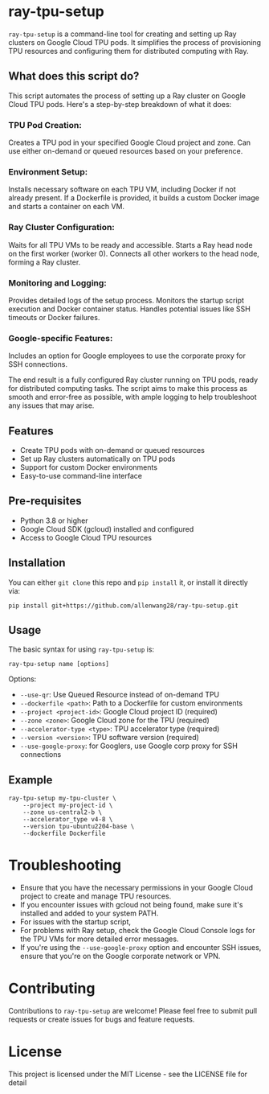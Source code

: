 # ray-tpu-setup

`ray-tpu-setup` is a command-line tool for creating and setting up Ray clusters on Google Cloud TPU pods. It simplifies the process of provisioning TPU resources and configuring them for distributed computing with Ray.


## What does this script do?

This script automates the process of setting up a Ray cluster on Google Cloud TPU pods. Here's a step-by-step breakdown of what it does:

### TPU Pod Creation:

Creates a TPU pod in your specified Google Cloud project and zone.
Can use either on-demand or queued resources based on your preference.


### Environment Setup:

Installs necessary software on each TPU VM, including Docker if not already present.
If a Dockerfile is provided, it builds a custom Docker image and starts a container on each VM.


### Ray Cluster Configuration:

Waits for all TPU VMs to be ready and accessible.
Starts a Ray head node on the first worker (worker 0).
Connects all other workers to the head node, forming a Ray cluster.


### Monitoring and Logging:

Provides detailed logs of the setup process.
Monitors the startup script execution and Docker container status.
Handles potential issues like SSH timeouts or Docker failures.


### Google-specific Features:

Includes an option for Google employees to use the corporate proxy for SSH connections.


The end result is a fully configured Ray cluster running on TPU pods, ready for distributed computing tasks. The script aims to make this process as smooth and error-free as possible, with ample logging to help troubleshoot any issues that may arise.

## Features
- Create TPU pods with on-demand or queued resources
- Set up Ray clusters automatically on TPU pods
- Support for custom Docker environments
- Easy-to-use command-line interface

## Pre-requisites
- Python 3.8 or higher
- Google Cloud SDK (gcloud) installed and configured
- Access to Google Cloud TPU resources


## Installation
You can either `git clone` this repo and `pip install` it, or install it directly via:

```
pip install git+https://github.com/allenwang28/ray-tpu-setup.git
```


## Usage
The basic syntax for using `ray-tpu-setup` is:

```
ray-tpu-setup name [options]
```

Options:
- `--use-qr`: Use Queued Resource instead of on-demand TPU
- `--dockerfile <path>`: Path to a Dockerfile for custom environments
- `--project <project-id>`: Google Cloud project ID (required)
- `--zone <zone>`: Google Cloud zone for the TPU (required)
- `--accelerator-type <type>`: TPU accelerator type (required)
- `--version <version>`: TPU software version (required)
- `--use-google-proxy`: for Googlers, use Google corp proxy for SSH connections

## Example

```
ray-tpu-setup my-tpu-cluster \
    --project my-project-id \
    --zone us-central2-b \
    --accelerator_type v4-8 \
    --version tpu-ubuntu2204-base \
    --dockerfile Dockerfile
```

# Troubleshooting

- Ensure that you have the necessary permissions in your Google Cloud project to create and manage TPU resources.
- If you encounter issues with gcloud not being found, make sure it's installed and added to your system PATH.
- For issues with the startup script, 
- For problems with Ray setup, check the Google Cloud Console logs for the TPU VMs for more detailed error messages.
- If you're using the `--use-google-proxy` option and encounter SSH issues, ensure that you're on the Google corporate network or VPN.


# Contributing
Contributions to `ray-tpu-setup` are welcome! Please feel free to submit pull requests or create issues for bugs and feature requests.


# License
This project is licensed under the MIT License - see the LICENSE file for detail